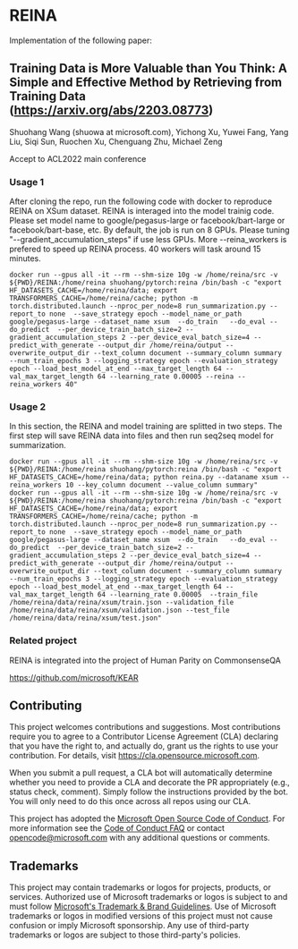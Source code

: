 # REINA
Implementation of the following paper:
## Training Data is More Valuable than You Think: A Simple and Effective Method by Retrieving from Training Data (https://arxiv.org/abs/2203.08773)
Shuohang Wang (shuowa at microsoft.com), Yichong Xu, Yuwei Fang, Yang Liu, Siqi Sun, Ruochen Xu, Chenguang Zhu, Michael Zeng



Accept to ACL2022 main conference

### Usage 1
After cloning the repo, run the following code with docker to reproduce REINA on XSum dataset. REINA is interaged into the model trainig code.  Please set model name to google/pegasus-large or facebook/bart-large or facebook/bart-base, etc. By default, the job is run on 8 GPUs. Please tuning "--gradient_accumulation_steps" if use less GPUs. More --reina_workers is prefered to speed up REINA process. 40 workers will task around 15 minutes. 
```
docker run --gpus all -it --rm --shm-size 10g -w /home/reina/src -v ${PWD}/REINA:/home/reina shuohang/pytorch:reina /bin/bash -c "export HF_DATASETS_CACHE=/home/reina/data; export TRANSFORMERS_CACHE=/home/reina/cache; python -m torch.distributed.launch --nproc_per_node=8 run_summarization.py --report_to none  --save_strategy epoch --model_name_or_path google/pegasus-large --dataset_name xsum  --do_train   --do_eval --do_predict  --per_device_train_batch_size=2 --gradient_accumulation_steps 2 --per_device_eval_batch_size=4 --predict_with_generate --output_dir /home/reina/output --overwrite_output_dir --text_column document --summary_column summary  --num_train_epochs 3 --logging_strategy epoch --evaluation_strategy epoch --load_best_model_at_end --max_target_length 64 --val_max_target_length 64 --learning_rate 0.00005 --reina --reina_workers 40"
```

### Usage 2
In this section, the REINA and model training are splitted in two steps. The first step will save REINA data into files and then run seq2seq model for summarization.
```
docker run --gpus all -it --rm --shm-size 10g -w /home/reina/src -v ${PWD}/REINA:/home/reina shuohang/pytorch:reina /bin/bash -c "export HF_DATASETS_CACHE=/home/reina/data; python reina.py --dataname xsum --reina_workers 10 --key_column document --value_column summary"
docker run --gpus all -it --rm --shm-size 10g -w /home/reina/src -v ${PWD}/REINA:/home/reina shuohang/pytorch:reina /bin/bash -c "export HF_DATASETS_CACHE=/home/reina/data; export TRANSFORMERS_CACHE=/home/reina/cache; python -m torch.distributed.launch --nproc_per_node=8 run_summarization.py --report_to none  --save_strategy epoch --model_name_or_path google/pegasus-large --dataset_name xsum  --do_train   --do_eval --do_predict  --per_device_train_batch_size=2 --gradient_accumulation_steps 2 --per_device_eval_batch_size=4 --predict_with_generate --output_dir /home/reina/output --overwrite_output_dir --text_column document --summary_column summary  --num_train_epochs 3 --logging_strategy epoch --evaluation_strategy epoch --load_best_model_at_end --max_target_length 64 --val_max_target_length 64 --learning_rate 0.00005  --train_file /home/reina/data/reina/xsum/train.json --validation_file /home/reina/data/reina/xsum/validation.json --test_file /home/reina/data/reina/xsum/test.json"
```

### Related project
REINA is integrated into the project of Human Parity on CommonsenseQA

https://github.com/microsoft/KEAR


## Contributing

This project welcomes contributions and suggestions.  Most contributions require you to agree to a
Contributor License Agreement (CLA) declaring that you have the right to, and actually do, grant us
the rights to use your contribution. For details, visit https://cla.opensource.microsoft.com.

When you submit a pull request, a CLA bot will automatically determine whether you need to provide
a CLA and decorate the PR appropriately (e.g., status check, comment). Simply follow the instructions
provided by the bot. You will only need to do this once across all repos using our CLA.

This project has adopted the [Microsoft Open Source Code of Conduct](https://opensource.microsoft.com/codeofconduct/).
For more information see the [Code of Conduct FAQ](https://opensource.microsoft.com/codeofconduct/faq/) or
contact [opencode@microsoft.com](mailto:opencode@microsoft.com) with any additional questions or comments.

## Trademarks

This project may contain trademarks or logos for projects, products, or services. Authorized use of Microsoft 
trademarks or logos is subject to and must follow 
[Microsoft's Trademark & Brand Guidelines](https://www.microsoft.com/en-us/legal/intellectualproperty/trademarks/usage/general).
Use of Microsoft trademarks or logos in modified versions of this project must not cause confusion or imply Microsoft sponsorship.
Any use of third-party trademarks or logos are subject to those third-party's policies.
